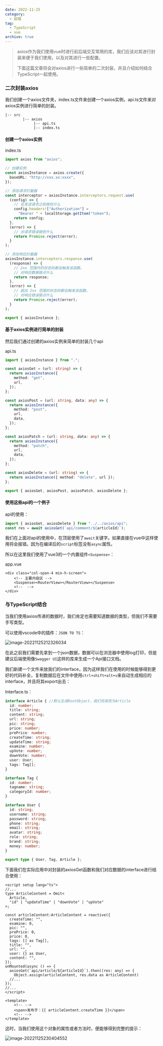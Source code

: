 ```yaml
---
date: 2022-11-25
category:
  - 前端
tag:
  - TypeScript
  - vue
archive: true
---
```


> axios作为我们使用vue时进行前后端交互常用的库，我们应该对其进行封装来便于我们使用，以及对其进行一些配置。
>
> 下面这篇文章将会对axios进行一些简单的二次封装，并且介绍如何结合TypeScript一起使用。



### 二次封装axios

我们创建一个axios文件夹，index.ts文件来创建一个axios实例，api.ts文件来对axios实例进行简单的封装。

```
|-- src
        |-- axios
             |-- api.ts
             |-- index.ts
```



#### 创建一个axios实例

index.ts

```ts
import axios from "axios";

// 创建实例
const axiosInstance = axios.create({
  baseURL: "http://xxx.xx:xxxx",
});

// 添加请求拦截器
const interceptor = axiosInstance.interceptors.request.use(
  (config) => {
    // 在发送请求之前做些什么
    config.headers!["Authorization"] =
      "Bearer " + localStorage.getItem("token");
    return config;
  },
  (error) => {
    // 对请求错误做些什么
    return Promise.reject(error);
  }
);

// 添加响应拦截器
axiosInstance.interceptors.response.use(
  (response) => {
    // 2xx 范围内的状态码都会触发该函数。
    // 对响应数据做点什么
    return response;
  },
  (error) => {
    // 超出 2xx 范围的状态码都会触发该函数。
    // 对响应错误做点什么
    return Promise.reject(error);
  }
);

export { axiosInstance };
```



#### 基于axios实例进行简单的封装

然后我们通过创建的axios实例来简单的封装几个api

api.ts

```ts
import { axiosInstance } from ".";

const axiosGet = (url: string) => {
  return axiosInstance({
    method: "get",
    url,
  });
};

const axiosPost = (url: string, data: any) => {
  return axiosInstance({
    method: "post",
    url,
    data,
  });
};

const axiosPatch = (url: string, data: any) => {
  return axiosInstance({
    method: "patch",
    url,
    data,
  });
};

const axiosDelete = (url: string) => {
  return axiosInstance({ method: "delete", url });
};

export { axiosGet, axiosPost, axiosPatch, axiosDelete };
```



#### 使用这些api的一个例子

api的使用：

```ts
import { axiosGet, axiosDelete } from "../../axios/api";
const res = await axiosGet(`api/comment/${articleId}`);
```



我们在上面对api的使用中，在顶层使用了`await`关键字。如果直接在vue中这样使用将会报错。因为在编译后的`script`标签没有`async`属性。

所以在这里我们使用了vue3的一个内置组件`<Suspense>`：

app.vue

```vue
<div class="col-span-4 min-h-screen">
    <!-- 主要内容区 -->
    <Suspense><RouterView></RouterView></Suspense>
    <!--  -->
</div>
```



### 与TypeScript结合

当我们使用axios传递的数据时，我们肯定也需要知道数据的类型，但我们不需要手写类型。

可以使用vscode中的插件：`JSON TO TS`：

![image-20221125212326034](https://qiankun825.oss-cn-hangzhou.aliyuncs.com/img/image-20221125212326034.png)



在此之前我们需要先拿到一个json数据，数据可以在浏览器中使用log打印，但是建议后端使用像`Swagger UI`这样的库来生成一个Api接口文档。

我们新建一个文件来放我们的interface，因为这样我们在使用的时候能够得到更好的代码补全，复制数据后在文件中使用`ctrl+shift+alt+v`来自动生成相应的interface，并且将其export出去：

Interface.ts：

```ts
interface Article { //默认生成RootObject，我们将其改为Article
  id: number;
  title: string;
  content: string;
  url: string;
  pic: string;
  price: number;
  prePrice: number;
  createTime: string;
  updateTime: string;
  examine: number;
  upVote: number;
  downVote: number;
  user: User;
  tags: Tag[];
}

interface Tag {
  id: number;
  tagname: string;
  categoryId: number;
}

interface User {
  id: string;
  username: string;
  password: string;
  phone: string;
  email: string;
  avatar: string;
  role: string;
  brand: string;
  money: number;
}

export type { User, Tag, Article };
```



下面我们在实际应用中对封装的axiosGet函数和我们对应数据的interface进行结合使用：

```vue
<script setup lang="ts">
//...
type ArticleContent = Omit<
  Article,
  "id" | "updateTime" | "downVote" | "upVote"
>;

const articleContent:ArticleContent = reactive({
  createTime: "",
  examine: 0,
  pic: "",
  prePrice: 0,
  price: 0,
  tags: [] as Tag[],
  title: "",
  url: "",
  user: {} as User,
  content: "",
});
onMounted(async () => {
  axiosGet(`api/article/${articleId}`).then((res: any) => {
    Object.assign(articleContent, res.data as ArticleContent)
  //...
});
//...
</script>

<template>
	<!-- -->
	<span>发布于：{{ articleContent.createTime }}</span>
    <!-- -->
</template>
```



这时，当我们使用这个对象的属性或者方法时，便能够得到完整的提示：

![image-20221125230404552](https://qiankun825.oss-cn-hangzhou.aliyuncs.com/img/image-20221125230404552.png)